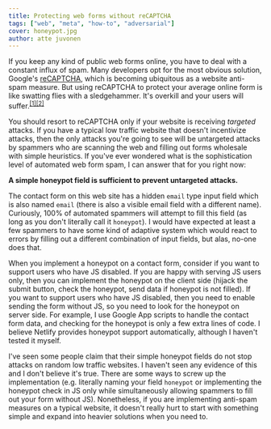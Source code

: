 ```yaml
---
title: Protecting web forms without reCAPTCHA
tags: ["web", "meta", "how-to", "adversarial"]
cover: honeypot.jpg
author: atte juvonen
---
```


<re-img
    src="honeypot.jpg"
    title="Photo by Sonja Langford on Unsplash"
    href="https://unsplash.com/photos/RQHzRELE2Ss"
    >
</re-img>

If you keep any kind of public web forms online, you have to deal with a constant influx of spam. Many developers opt for the most obvious solution, Google's <a href="https://www.youtube.com/watch?v=fsF7enQY8uI" target="_blank">reCAPTCHA</a>, which is becoming ubiquitous as a website anti-spam measure. But using reCAPTCHA to protect your average online form is like swatting flies with a sledgehammer. It's overkill and your users will suffer.<sup><a href="https://news.ycombinator.com/item?id=20147015" target="_blank">[1]</a><a href="https://news.ycombinator.com/item?id=20294801" target="_blank">[2]</a></sup>

You should resort to reCAPTCHA only if your website is receiving _targeted_ attacks. If you have a typical low traffic website that doesn't incentivize attacks, then the only attacks you're going to see will be untargeted attacks by spammers who are scanning the web and filling out forms wholesale with simple heuristics. If you've ever wondered what is the sophistication level of automated web form spam, I can answer that for you right now:

**A simple honeypot field is sufficient to prevent untargeted attacks.**

The contact form on this web site has a hidden `email` type input field which is also named `email` (there is also a visible email field with a different name). Curiously, 100% of automated spammers will attempt to fill this field (as long as you don't literally call it `honeypot`). I would have expected at least a few spammers to have some kind of adaptive system which would react to errors by filling out  a different combination of input fields, but alas, no-one does that.

When you implement a honeypot on a contact form, consider if you want to support users who have JS disabled. If you are happy with serving JS users only, then you can implement the honeypot on the client side (hijack the submit button, check the honeypot, send data if honeypot is not filled). If you want to support users who have JS disabled, then you need to enable sending the form without JS, so you need to look for the honeypot on server side. For example, I use Google App scripts to handle the contact form data, and checking for the honeypot is only a few extra lines of code. I believe Netlify provides honeypot support automatically, although I haven't tested it myself.

I've seen some people claim that their simple honeypot fields do not stop attacks on random low traffic websites. I haven't seen any evidence of this and I don't believe it's true. There are some ways to screw up the implementation (e.g. literally naming your field `honeypot` or implementing the honeypot check in JS only while simultaneously allowing spammers to fill out your form without JS). Nonetheless, if you are implementing anti-spam measures on a typical website, it doesn't really hurt to start with something simple and expand into heavier solutions when you need to.